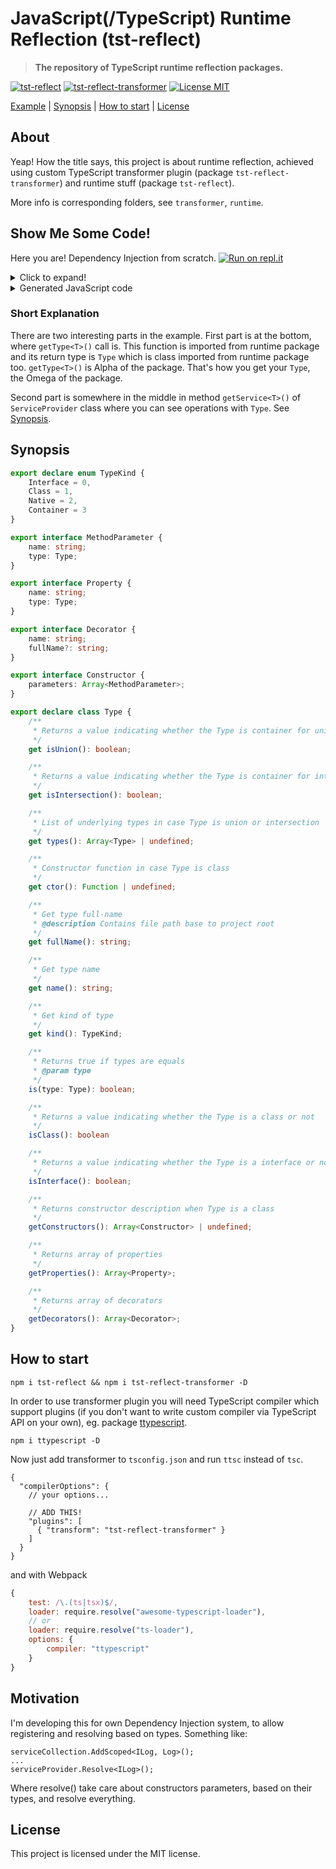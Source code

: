 # JavaScript(/TypeScript) Runtime Reflection (tst-reflect)
> **The repository of TypeScript runtime reflection packages.**

[![tst-reflect](https://img.shields.io/npm/v/tst-reflect.svg?color=brightgreen&style=flat-square&logo=npm&label=tst-reflect)](https://www.npmjs.com/package/tst-reflect) 
[![tst-reflect-transformer](https://img.shields.io/npm/v/tst-reflect-transformer.svg?color=brightgreen&style=flat-square&logo=npm&label=tst-reflect-transformer)](https://www.npmjs.com/package/tst-reflect-transformer)
[![License MIT](https://img.shields.io/badge/License-MIT-brightgreen?style=flat-square)](https://opensource.org/licenses/MIT)

[Example](#show-me-some-code) | [Synopsis](#synopsis) | [How to start](#how-to-start) | [License](#license)

## About
Yeap! How the title says, this project is about runtime reflection, achieved using custom TypeScript transformer plugin (package `tst-reflect-transformer`) and runtime stuff (package `tst-reflect`).

More info is corresponding folders, see `transformer`, `runtime`.

## Show Me Some Code!
Here you are! Dependency Injection from scratch.
[![Run on repl.it](https://repl.it/badge/github/Hookyns/tst-reflect-example-01.git)](https://repl.it/github/Hookyns/tst-reflect-example-01.git)

<details><summary>Click to expand!</summary>
<p>
 
```typescript
import {getType, Type} from "tst-reflect";

class ServiceCollection
{
    public readonly services: Array<[Type, any]> = [];

    addTransient(dependencyType: Type, dependencyImplementation: Type | any)
    {
        this.services.push([dependencyType, dependencyImplementation]);
    }
}

class ServiceProvider
{
    private readonly serviceCollection: ServiceCollection;

    constructor(serviceCollection: ServiceCollection)
    {
        this.serviceCollection = serviceCollection;
    }

    getService<TDependency>(type: Type): TDependency
    {
        // Find implementation of type
        const [, impl] = this.serviceCollection.services.find(([dep]) => dep.is(type));

        if (!impl)
        {
            throw new Error(`No implementation registered for '${type.name}'`);
        }

        if (!(impl instanceof Type))
        {
            return impl;
        }

        if (!impl.isClass())
        {
            throw new Error("Registered implementation is not class.");
        }

        // Parameter-less
        if (!impl.getConstructors()?.length)
        {
            return Reflect.construct(impl.ctor, []);
        }

        // Ctor with less parameters preferred
        const ctor = impl.getConstructors().sort((a, b) => a.parameters.length > b.parameters.length ? 1 : 0)[0];

        // Resolve parameters
        const args = ctor.parameters.map(param => this.getService(param.type))

        return Reflect.construct(impl.ctor, args);
    }
}

interface IPrinter {
    printHelloWorld();
    printText(text: string);
}

class ConsolePrinter implements IPrinter
{
    private readonly console: Console;

    constructor(console: Console)
    {
        this.console = console;
    }

    printHelloWorld()
    {
        this.console.log("Hello World!")
    }

    printText(text: string)
    {
        this.console.log(text)
    }
}

//-----------------------------------------

const collection = new ServiceCollection();

collection.addTransient(getType<IPrinter>(), getType<ConsolePrinter>());
collection.addTransient(getType<Console>(), console);

const provider = new ServiceProvider(collection);

//-----------------------------------------

const printer = provider.getService<IPrinter>(getType<IPrinter>());
console.log("printer is instanceof ConsolePrinter:", printer instanceof ConsolePrinter);

printer.printHelloWorld();
printer.printText("Try it on repl.it");
printer.printText("And good bye!");
```

</p>
</details>

<details><summary>Generated JavaScript code</summary>
<p>

```javascript
"use strict";
Object.defineProperty(exports, "__esModule", { value: true });
const tst_reflect_1 = require("tst-reflect");
tst_reflect_1.getType({ n: "Console", fn: "..\\..\\..\\..\\lib.dom.d.ts:Console", props: [{ n: "memory", t: tst_reflect_1.getType({ n: "any", fn: "any", k: 2 }) }], k: 0 }, 20580);
tst_reflect_1.getType({ n: "IPrinter", fn: "..\\example1.ts:IPrinter", k: 0 }, 22988);
tst_reflect_1.getType({ n: "ConsolePrinter", fn: "..\\example1.ts:ConsolePrinter", props: [{ n: "console", t: tst_reflect_1.getType(20580) }], ctors: [{ params: [{ n: "console", t: tst_reflect_1.getType(20580) }] }], k: 1, ctor: () => ConsolePrinter }, 22990);
class ServiceCollection {
    constructor() {
        this.services = [];
    }
    addTransient(dependencyType, dependencyImplementation) {
        this.services.push([dependencyType, dependencyImplementation]);
    }
}
class ServiceProvider {
    constructor(serviceCollection) {
        this.serviceCollection = serviceCollection;
    }
    getService(type) {
        const [, impl] = this.serviceCollection.services.find(([dep]) => dep.is(type));
        if (!impl) {
            throw new Error(`No implementation registered for '${type.name}'`);
        }
        if (!(impl instanceof tst_reflect_1.Type)) {
            return impl;
        }
        if (!impl.isClass()) {
            throw new Error("Registered implementation is not class.");
        }
        if (!impl.getConstructors()?.length) {
            return Reflect.construct(impl.ctor, []);
        }
        const ctor = impl.getConstructors().sort((a, b) => a.parameters.length > b.parameters.length ? 1 : 0)[0];
        const args = ctor.parameters.map(param => this.getService(param.type));
        return Reflect.construct(impl.ctor, args);
    }
}
class ConsolePrinter {
    constructor(console) {
        this.console = console;
    }
    printHelloWorld() {
        this.console.log("Hello World!");
    }
    printText(text) {
        this.console.log(text);
    }
}
const collection = new ServiceCollection();
collection.addTransient(tst_reflect_1.getType(22988), tst_reflect_1.getType(22990));
collection.addTransient(tst_reflect_1.getType(20580), console);
const provider = new ServiceProvider(collection);
const printer = provider.getService(tst_reflect_1.getType(22988));
console.log("printer is instanceof ConsolePrinter:", printer instanceof ConsolePrinter);
printer.printHelloWorld();
printer.printText("Try it on repl.it");
printer.printText("And good bye!");
```

</p>
</details>

### Short Explanation
There are two interesting parts in the example. First part is at the bottom, where `getType<T>()` call is. 
This function is imported from runtime package and its return type is `Type` which is class imported from runtime package too.
`getType<T>()` is Alpha of the package. That's how you get your `Type`, the Omega of the package.

Second part is somewhere in the middle in method `getService<T>()` of `ServiceProvider` class where you can see operations with `Type`.
See [Synopsis](#synopsis).

## Synopsis
```typescript
export declare enum TypeKind {
    Interface = 0,
    Class = 1,
    Native = 2,
    Container = 3
}

export interface MethodParameter {
    name: string;
    type: Type;
}

export interface Property {
    name: string;
    type: Type;
}

export interface Decorator {
    name: string;
    fullName?: string;
}

export interface Constructor {
    parameters: Array<MethodParameter>;
}

export declare class Type {
    /**
     * Returns a value indicating whether the Type is container for unified Types or not
     */
    get isUnion(): boolean;

    /**
     * Returns a value indicating whether the Type is container for intersecting Types or not
     */
    get isIntersection(): boolean;

    /**
     * List of underlying types in case Type is union or intersection
     */
    get types(): Array<Type> | undefined;

    /**
     * Constructor function in case Type is class
     */
    get ctor(): Function | undefined;

    /**
     * Get type full-name
     * @description Contains file path base to project root
     */
    get fullName(): string;

    /**
     * Get type name
     */
    get name(): string;

    /**
     * Get kind of type
     */
    get kind(): TypeKind;

    /**
     * Returns true if types are equals
     * @param type
     */
    is(type: Type): boolean;

    /**
     * Returns a value indicating whether the Type is a class or not
     */
    isClass(): boolean

    /**
     * Returns a value indicating whether the Type is a interface or not
     */
    isInterface(): boolean;

    /**
     * Returns constructor description when Type is a class
     */
    getConstructors(): Array<Constructor> | undefined;

    /**
     * Returns array of properties
     */
    getProperties(): Array<Property>;

    /**
     * Returns array of decorators
     */
    getDecorators(): Array<Decorator>;
}
```

## How to start
`npm i tst-reflect && npm i tst-reflect-transformer -D`

In order to use transformer plugin you will need TypeScript compiler which support plugins (if you don't want to write custom compiler via TypeScript API on your own), eg. package [ttypescript](https://www.npmjs.com/package/ttypescript).

`npm i ttypescript -D`

Now just add transformer to `tsconfig.json` and run `ttsc` instead of `tsc`.
```json5
{
  "compilerOptions": {
    // your options...

    // ADD THIS!
    "plugins": [
      { "transform": "tst-reflect-transformer" }
    ]
  }
}
```

and with Webpack
```javascript
{
    test: /\.(ts|tsx)$/,
    loader: require.resolve("awesome-typescript-loader"),
    // or
    loader: require.resolve("ts-loader"),
    options: {
        compiler: "ttypescript"
    }
}
```

## Motivation
I'm developing this for own Dependency Injection system, to allow registering and resolving based on types. Something like:
```
serviceCollection.AddScoped<ILog, Log>();
...
serviceProvider.Resolve<ILog>();
```

Where resolve() take care about constructors parameters, based on their types, and resolve everything.

## License
This project is licensed under the MIT license.